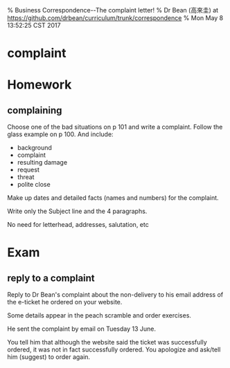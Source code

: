 % Business Correspondence--The complaint letter!
% Dr Bean (高來圭) at https://github.com/drbean/curriculum/trunk/correspondence
% Mon May  8 13:52:25 CST 2017

# complaint

# Homework

## complaining

Choose one of the bad situations on p 101 and write a complaint. Follow the glass example on p 100. And include:

* background
* complaint
* resulting damage
* request
* threat
* polite close

Make up dates and detailed facts (names and numbers) for the complaint.

Write only the Subject line and the 4 paragraphs.

No need for letterhead, addresses, salutation, etc

# Exam

## reply to a complaint

Reply to Dr Bean's complaint about the non-delivery to his email address of the e-ticket he ordered on your website.

Some details appear in the peach scramble and order exercises.

He sent the complaint by email on Tuesday 13 June.

You tell him that although the website said the ticket was successfully ordered, it was not in fact successfully ordered.
You apologize and ask/tell him (suggest) to order again.
